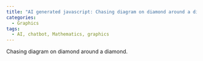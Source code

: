 ```yaml
---
title: "AI generated javascript: Chasing diagram on diamond around a diamond"
categories:
  - Graphics
tags:
  - AI, chatbot, Mathematics, graphics
---
```


Chasing diagram on diamond around a diamond.

<canvas id="pentagonCanvas" width="600" height="600"></canvas>
    
<script> 
        const canvas = document.getElementById('pentagonCanvas');
        const ctx = canvas.getContext('2d');
        const centerX = canvas.width / 2;
        const centerY = canvas.height / 2;
        const radiusX = 50;
        const radiusY = 100;

        // Function to calculate a point on the pentagon given an angle
        function getDiamondPoints(centerX, centerY, radiusX, radiusY, rotationAngle = 0) {
            const points = [];
            for (let i = 0; i < 4; i++) {
                const angle = (2 * Math.PI * i / 4) + rotationAngle;
                const x = centerX + radiusX * Math.cos(angle);
                const y = centerY + radiusY * Math.sin(angle);
                points.push({x, y});
            }
            return points;
        }

        // Function to draw a pentagon given a set of points
        function drawPolygon(points) {
            ctx.beginPath();
            ctx.moveTo(points[0].x, points[0].y);
            for (let i = 1; i < points.length; i++) {
                ctx.lineTo(points[i].x, points[i].y);
            }
            ctx.closePath();
            ctx.stroke();
        }

        // Function to calculate the midpoint of an edge
        function calculateMidpoint(p1, p2) {
            return {
                x: (p1.x + p2.x) / 2,
                y: (p1.y + p2.y) / 2
            };
        }

        // Function to find the vector A and calculate the new center for the translated pentagon
        function findNewDiamondCenter(center, midpoint) {
            const vectorA = {
                x: midpoint.x - center.x,
                y: midpoint.y - center.y
            };
            const newCenter = {
                x: center.x + 2 * vectorA.x,
                y: center.y + 2 * vectorA.y
            };
            return newCenter;
        }

        // Main function to generate the pentagons and draw them
        function generateAndDrawDiamonds() {
            // Original pentagon points
            const originalDiamond = getDiamondPoints(centerX, centerY, radiusX, radiusY);

            // Draw the original pentagon
            ctx.strokeStyle = 'red';
            drawPolygon(originalDiamond);
            drawChasingPolygon(originalDiamond, 40);

            // Loop through each edge of the original pentagon
            for (let i = 0; i < originalDiamond.length; i++) {
                const p1 = originalDiamond[i];
                const p2 = originalDiamond[(i + 1) % originalDiamond.length];

                const angle =  -90 * Math.PI/180;

                // Calculate the midpoint of the edge
                const midpoint = calculateMidpoint(p1, p2);

                // Find the center of the new pentagon
                const newCenter = findNewDiamondCenter({x: centerX, y: centerY}, midpoint);

                // Draw the new pentagon rotated by the edge angle
                ctx.strokeStyle = 'blue';
                const rotatedDiamond = getDiamondPoints(newCenter.x, newCenter.y, radiusX, radiusY, angle);
                drawPolygon(rotatedDiamond);
                drawChasingPolygon(rotatedDiamond, 40);
            }
        }

    function drawDiamond(points) {
        let edges = [];
        ctx.beginPath();
        for (let i = 0; i < points.length; i++) {
            const startPoint = points[i];
            const endPoint = points[(i + 1) % points.length]; // Connect the last point to the first
            ctx.moveTo(startPoint.x, startPoint.y);
            ctx.lineTo(endPoint.x, endPoint.y);
            edges.push([startPoint, endPoint]);
        }
        ctx.stroke();
        return edges;
    }

    // Function to calculate the next pentagon's points
    function getNextDiamondPoints(previousEdges) {
        let newPoints = [];

        // For each edge, calculate a point 1/10th along the line
        for (let i = 0; i < previousEdges.length; i++) {
            const startPoint = previousEdges[i][0];
            const endPoint = previousEdges[i][1];

            // Calculate 1/10th point along the line
            const newPoint = {
                x: startPoint.x + (endPoint.x - startPoint.x) * 0.1,
                y: startPoint.y + (endPoint.y - startPoint.y) * 0.1
            };
            newPoints.push(newPoint);
        }

        return newPoints;
    }

    // Function to create the pentagons iteratively
    function drawChasingPolygon(initialPoints, iterations) {
        let currentPoints = initialPoints;
        for (let i = 0; i < iterations; i++) {
            const edges = drawDiamond(currentPoints);
            //pentagonsEdges.push(edges); // Store the edges
            currentPoints = getNextDiamondPoints(edges); // Calculate the next pentagon's points
        }
    }

    generateAndDrawDiamonds();
</script>
